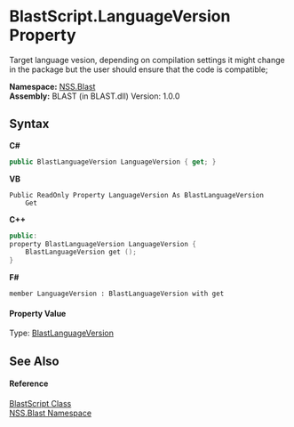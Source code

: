 # BlastScript.LanguageVersion Property 
 

Target language vesion, depending on compilation settings it might change in the package but the user should ensure that the code is compatible;

**Namespace:**&nbsp;<a href="88b55311-4a89-0894-e27a-e157e443c7f7">NSS.Blast</a><br />**Assembly:**&nbsp;BLAST (in BLAST.dll) Version: 1.0.0

## Syntax

**C#**<br />
``` C#
public BlastLanguageVersion LanguageVersion { get; }
```

**VB**<br />
``` VB
Public ReadOnly Property LanguageVersion As BlastLanguageVersion
	Get
```

**C++**<br />
``` C++
public:
property BlastLanguageVersion LanguageVersion {
	BlastLanguageVersion get ();
}
```

**F#**<br />
``` F#
member LanguageVersion : BlastLanguageVersion with get

```


#### Property Value
Type: <a href="4f594a99-67a1-75fe-1a4d-9d4306528675">BlastLanguageVersion</a>

## See Also


#### Reference
<a href="701ebde6-515e-1fd5-a11a-526716112a12">BlastScript Class</a><br /><a href="88b55311-4a89-0894-e27a-e157e443c7f7">NSS.Blast Namespace</a><br />